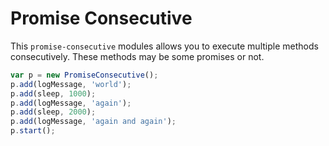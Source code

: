 # Promise Consecutive

This `promise-consecutive` modules allows you to execute multiple methods consecutively.
These methods may be some promises or not.

```javascript
var p = new PromiseConsecutive();  
p.add(logMessage, 'world');  
p.add(sleep, 1000);  
p.add(logMessage, 'again');  
p.add(sleep, 2000);  
p.add(logMessage, 'again and again');  
p.start();  

```
